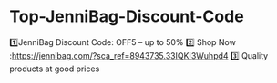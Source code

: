 # Top-JenniBag-Discount-Code
1️⃣JenniBag Discount Code: OFF5 – up to 50% 2️⃣ Shop Now :https://jennibag.com/?sca_ref=8943735.33IQKI3Wuhpd4 3️⃣ Quality products at good prices 
